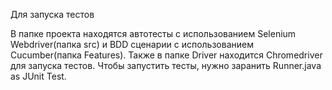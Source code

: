 Для запуска тестов

В папке проекта находятся автотесты с использованием Selenium Webdriver(папка srс) и BDD сценарии с использованием Cucumber(папка Features). 
Также в папке Driver находится Chromedriver для запуска тестов. 
Чтобы запустить тесты, нужно заранить Runner.java as JUnit Test.
